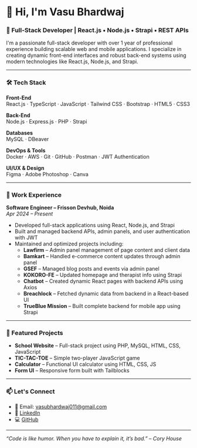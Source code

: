 # 👋 Hi, I'm Vasu Bhardwaj

### 🚀 Full-Stack Developer | React.js • Node.js • Strapi • REST APIs

I'm a passionate full-stack developer with over 1 year of professional experience building scalable web and mobile applications. I specialize in creating dynamic front-end interfaces and robust back-end systems using modern technologies like React.js, Node.js, and Strapi.

---

### 🛠️ Tech Stack

**Front-End**  
React.js · TypeScript · JavaScript · Tailwind CSS · Bootstrap · HTML5 · CSS3

**Back-End**  
Node.js · Express.js · PHP · Strapi

**Databases**  
MySQL · DBeaver

**DevOps & Tools**  
Docker · AWS · Git · GitHub · Postman · JWT Authentication

**UI/UX & Design**  
Figma · Adobe Photoshop · Canva

---

### 💼 Work Experience

**Software Engineer – Frisson Devhub, Noida**  
_Apr 2024 – Present_  
- Developed full-stack applications using React, Node.js, and Strapi  
- Built and managed backend APIs, admin panels, and user authentication with JWT  
- Maintained and optimized projects including:  
  - **Lawfirm** – Admin panel management of page content and client data  
  - **Bamkart** – Handled e-commerce content updates through admin panel  
  - **GSEF** – Managed blog posts and events via admin panel  
  - **KOKORO-FE** – Updated homepage and therapist info using Strapi  
  - **Chatbot** – Created dynamic React pages with backend APIs using Axios  
  - **Breachlock** – Fetched dynamic data from backend in a React-based UI  
  - **TrueBlue Mission** – Built complete backend for mobile app using Strapi

---

### 📂 Featured Projects

- **School Website** – Full-stack project using PHP, MySQL, HTML, CSS, JavaScript  
- **TIC-TAC-TOE** – Simple two-player JavaScript game  
- **Calculator** – Functional UI calculator using HTML, CSS, JS  
- **Form UI** – Responsive form built with Tailblocks

---

### 📫 Let's Connect

- 📧 Email: vasubhardwaj011@gmail.com  
- 🔗 [LinkedIn](https://www.linkedin.com/in/vasubhardwaj011)  
- 💻 [GitHub](https://github.com/vasubhardwaj011)

---

_“Code is like humor. When you have to explain it, it’s bad.” – Cory House_

